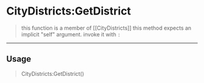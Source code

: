 # CityDistricts:GetDistrict
> this function is a member of [[CityDistricts]]
> this method expects an implicit "self" argument. invoke it with `:`
-----
## Usage
> CityDistricts:GetDistrict()
